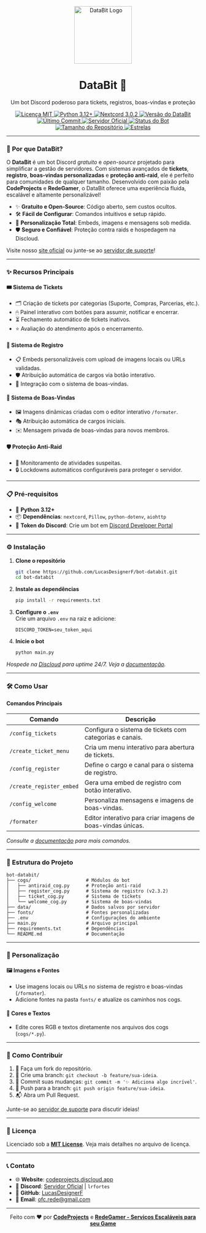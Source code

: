 <p align="center">
  <img src="https://codeprojects.discloud.app/assets/images/logo.png" alt="DataBit Logo" width="150"/>
</p>

<h1 align="center">DataBit 🤖</h1>
<p align="center">Um bot Discord poderoso para tickets, registros, boas-vindas e proteção</p>

<p align="center">
  <a href="https://github.com/LucasDesignerF/bot-databit/blob/main/LICENSE">
    <img src="https://img.shields.io/github/license/LucasDesignerF/bot-databit?style=flat-square&color=brightgreen&cacheSeconds=0" alt="Licença MIT"/>
  </a>
  <a href="https://www.python.org/">
    <img src="https://img.shields.io/badge/Python-3.12+-3776AB?style=flat-square&logo=python" alt="Python 3.12+"/>
  </a>
  <a href="https://nextcord.readthedocs.io/">
    <img src="https://img.shields.io/badge/Nextcord-3.0.2-7289DA?style=flat-square&logo=discord" alt="Nextcord 3.0.2"/>
  </a>
  <a href="https://github.com/LucasDesignerF/bot-databit/releases">
    <img src="https://img.shields.io/badge/Version-v2.3.2-orange?style=flat-square" alt="Versão do DataBit"/>
  </a>
  <a href="https://github.com/LucasDesignerF/bot-databit/commits/main">
    <img src="https://img.shields.io/github/last-commit/LucasDesignerF/bot-databit?style=flat-square&color=purple" alt="Último Commit"/>
  </a>
  <a href="https://discord.gg/AhcHfUpNeM">
    <img src="https://img.shields.io/badge/Discord-Join%20Us-5865F2?style=flat-square&logo=discord" alt="Servidor Oficial"/>
  </a>
  <a href="https://github.com/LucasDesignerF/bot-databit">
    <img src="https://img.shields.io/badge/Status-Online-00FF00?style=flat-square" alt="Status do Bot"/>
  </a>
  <a href="https://github.com/LucasDesignerF/bot-databit">
    <img src="https://img.shields.io/github/repo-size/LucasDesignerF/bot-databit?style=flat-square&color=blue" alt="Tamanho do Repositório"/>
  </a>
  <a href="https://github.com/LucasDesignerF/bot-databit/stargazers">
    <img src="https://img.shields.io/github/stars/LucasDesignerF/bot-databit?style=flat-square&color=yellow" alt="Estrelas"/>
  </a>
</p>

---

### 🌟 Por que DataBit?

O **DataBit** é um bot Discord *gratuito* e *open-source* projetado para simplificar a gestão de servidores. Com sistemas avançados de **tickets**, **registro**, **boas-vindas personalizadas** e **proteção anti-raid**, ele é perfeito para comunidades de qualquer tamanho. Desenvolvido com paixão pela **CodeProjects** e **RedeGamer**, o DataBit oferece uma experiência fluida, escalável e altamente personalizável!

- ✨ **Gratuito e Open-Source**: Código aberto, sem custos ocultos.
- 🛠️ **Fácil de Configurar**: Comandos intuitivos e setup rápido.
- 🎨 **Personalização Total**: Embeds, imagens e mensagens sob medida.
- 🛡️ **Seguro e Confiável**: Proteção contra raids e hospedagem na Discloud.

Visite nosso [site oficial](https://codeprojects.discloud.app/) ou junte-se ao [servidor de suporte](https://discord.gg/AhcHfUpNeM)!

---

### ✨ Recursos Principais

#### 🎟 Sistema de Tickets
- 🗂 Criação de tickets por categorias (Suporte, Compras, Parcerias, etc.).
- 🖱 Painel interativo com botões para assumir, notificar e encerrar.
- ⏳ Fechamento automático de tickets inativos.
- ⭐ Avaliação do atendimento após o encerramento.

#### 📝 Sistema de Registro
- 📋 Embeds personalizáveis com upload de imagens locais ou URLs validadas.
- 🛡 Atribuição automática de cargos via botão interativo.
- 🔗 Integração com o sistema de boas-vindas.

#### 🎉 Sistema de Boas-Vindas
- 🖼 Imagens dinâmicas criadas com o editor interativo `/formater`.
- 🎭 Atribuição automática de cargos iniciais.
- ✉️ Mensagem privada de boas-vindas para novos membros.

#### 🛡️ Proteção Anti-Raid
- 🚨 Monitoramento de atividades suspeitas.
- 🔒 Lockdowns automáticos configuráveis para proteger o servidor.

---

### 📋 Pré-requisitos

- 🐍 **Python 3.12+**
- 📦 **Dependências**: `nextcord`, `Pillow`, `python-dotenv`, `aiohttp`
- 🔑 **Token do Discord**: Crie um bot em [Discord Developer Portal](https://discord.com/developers/applications)

---

### ⚙️ Instalação

1. **Clone o repositório**  
   ```bash
   git clone https://github.com/LucasDesignerF/bot-databit.git
   cd bot-databit
   ```

2. **Instale as dependências**  
   ```bash
   pip install -r requirements.txt
   ```

3. **Configure o `.env`**  
   Crie um arquivo `.env` na raiz e adicione:  
   ```env
   DISCORD_TOKEN=seu_token_aqui
   ```

4. **Inicie o bot**  
   ```bash
   python main.py
   ```

*Hospede na [Discloud](https://discloud.app/) para uptime 24/7. Veja a [documentação](https://docs.codeprojects.discloud.app/).*

---

### 🛠 Como Usar

#### Comandos Principais
| **Comando**                | **Descrição**                                              |
|----------------------------|------------------------------------------------------------|
| `/config_tickets`          | Configura o sistema de tickets com categorias e canais.     |
| `/create_ticket_menu`      | Cria um menu interativo para abertura de tickets.           |
| `/config_register`         | Define o cargo e canal para o sistema de registro.          |
| `/create_register_embed`   | Gera uma embed de registro com botão interativo.           |
| `/config_welcome`          | Personaliza mensagens e imagens de boas-vindas.             |
| `/formater`                | Editor interativo para criar imagens de boas-vindas únicas. |

*Consulte a [documentação](https://docs.codeprojects.discloud.app/) para mais comandos.*

---

### 📂 Estrutura do Projeto

```
bot-databit/
├── cogs/                    # Módulos do bot
│   ├── antiraid_cog.py      # Proteção anti-raid
│   ├── register_cog.py      # Sistema de registro (v2.3.2)
│   ├── ticket_cog.py        # Sistema de tickets
│   └── welcome_cog.py       # Sistema de boas-vindas
├── data/                    # Dados salvos por servidor
├── fonts/                   # Fontes personalizadas
├── .env                     # Configurações do ambiente
├── main.py                  # Arquivo principal
├── requirements.txt         # Dependências
└── README.md                # Documentação
```

---

### 🎨 Personalização

#### 🖼 Imagens e Fontes
- Use imagens locais ou URLs no sistema de registro e boas-vindas (`/formater`).
- Adicione fontes na pasta `fonts/` e atualize os caminhos nos cogs.

#### 🌈 Cores e Textos
- Edite cores RGB e textos diretamente nos arquivos dos cogs (`cogs/*.py`).

---

### 🤝 Como Contribuir

1. 🍴 Faça um fork do repositório.
2. 🌿 Crie uma branch: `git checkout -b feature/sua-ideia`.
3. 💾 Commit suas mudanças: `git commit -m '✨ Adiciona algo incrível'`.
4. 🚀 Push para a branch: `git push origin feature/sua-ideia`.
5. 📬 Abra um Pull Request.

Junte-se ao [servidor de suporte](https://discord.gg/AhcHfUpNeM) para discutir ideias!

---

### 📜 Licença

Licenciado sob a **[MIT License](LICENSE)**. Veja mais detalhes no arquivo de licença.

---

### 📞 Contato

- 🌐 **Website**: [codeprojects.discloud.app](https://codeprojects.discloud.app/)
- 💬 **Discord**: [Servidor Oficial](https://discord.gg/AhcHfUpNeM) | `lrfortes`
- 🐙 **GitHub**: [LucasDesignerF](https://github.com/LucasDesignerF)
- 📧 **Email**: [ofc.rede@gmail.com](mailto:ofc.rede@gmail.com)

---

<p align="center">
  Feito com ❤️ por <strong><a href="https://codeprojects.discloud.app/">CodeProjects</a></strong> e <strong><a href="https://discord.gg/x74fnzcz2S">RedeGamer - Serviços Escaláveis para seu Game</a></strong>
</p>
